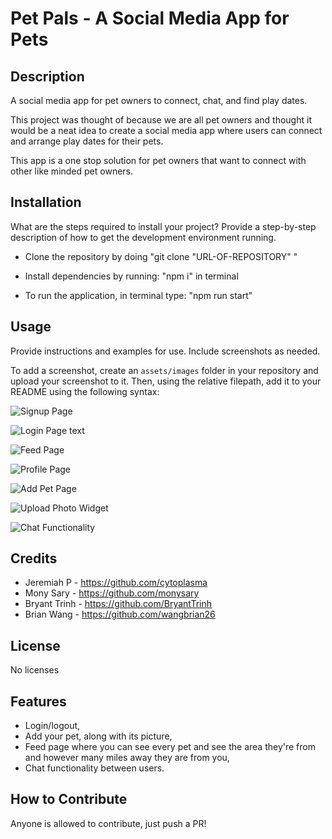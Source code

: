 # Pet Pals - A Social Media App for Pets

## Description

A social media app for pet owners to connect, chat, and find play dates.

This project was thought of because we are all pet owners and thought it would be a neat idea to create a social media app where users can connect and arrange play dates for their pets.

This app is a one stop solution for pet owners that want to connect with other like minded pet owners.

## Installation

What are the steps required to install your project? Provide a step-by-step description of how to get the development environment running.

- Clone the repository by doing "git clone "URL-OF-REPOSITORY" "

- Install dependencies by running: "npm i" in terminal

- To run the application, in terminal type: "npm run start"

## Usage

Provide instructions and examples for use. Include screenshots as needed.

To add a screenshot, create an `assets/images` folder in your repository and upload your screenshot to it. Then, using the relative filepath, add it to your README using the following syntax:



![Signup Page](/images/signup.png)




![Login Page text](/images/login-page.png)



![Feed Page](/images/feed.png)




![Profile Page](/images/profile.png)




  ![Add Pet Page](/images/addpet.png)
  


![Upload Photo Widget](/images/uploadwidget.png)



![Chat Functionality](/images/chatbox.png)





## Credits

- Jeremiah P -  https://github.com/cytoplasma
- Mony Sary -   https://github.com/monysary
- Bryant Trinh - https://github.com/BryantTrinh
- Brian Wang -  https://github.com/wangbrian26

## License

No licenses


## Features

- Login/logout,
- Add your pet, along with its picture,
- Feed page where you can see every pet and see the area they're from and however many miles away they are from you,
- Chat functionality between users.

## How to Contribute

Anyone is allowed to contribute, just push a PR!
